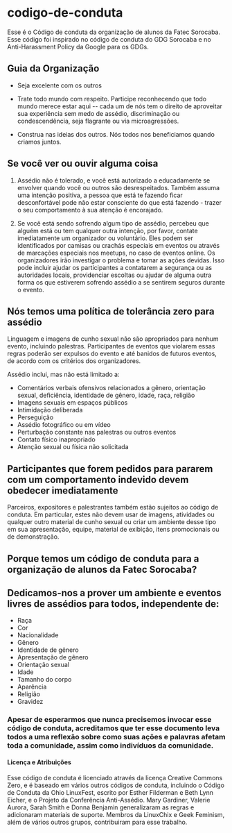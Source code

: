 # codigo-de-conduta
Esse é o Código de conduta da organização de alunos da Fatec Sorocaba. Esse código foi inspirado no código de conduta do GDG Sorocaba e no Anti-Harassment Policy da Google para os GDGs.

## Guia da Organização 
- Seja excelente com os outros

- Trate todo mundo com respeito. Participe reconhecendo que todo mundo merece estar aqui -- cada um de nós tem o direito de aproveitar sua experiência sem medo de assédio, discriminação ou condescendência, seja flagrante ou via microagressões.

- Construa nas ideias dos outros. Nós todos nos beneficiamos quando criamos juntos.

## Se você ver ou ouvir alguma coisa
1. Assédio não é tolerado, e você está autorizado a educadamente se envolver quando você ou outros são desrespeitados. Também assuma uma intenção positiva, a pessoa que está te fazendo ficar desconfortável pode não estar consciente do que está fazendo - trazer o seu comportamento à sua atenção é encorajado.

2. Se você está sendo sofrendo algum tipo de assédio, percebeu que alguém está ou tem qualquer outra intenção, por favor, contate imediatamente um organizador ou voluntário. Eles podem ser identificados por camisas ou crachás especiais em eventos ou através de marcações especiais nos meetups, no caso de eventos online. Os organizadores irão investigar o problema e tomar as ações devidas. Isso pode incluir ajudar os participantes a contatarem a segurança ou as autoridades locais, providenciar escoltas ou ajudar de alguma outra forma os que estiverem sofrendo assédio a se sentirem seguros durante o evento.


## Nós temos uma política de tolerância zero para assédio
Linguagem e imagens de cunho sexual não são apropriados para nenhum evento, incluindo palestras. Participantes de eventos que violarem essas regras poderão ser expulsos do evento e até banidos de futuros eventos, de acordo com os critérios dos organizadores.

Assédio inclui, mas não está limitado a:

- Comentários verbais ofensivos relacionados a gênero, orientação sexual, deficiência, identidade de gênero, idade, raça, religião
- Imagens sexuais em espaços públicos
- Intimidação deliberada
- Perseguição
- Assédio fotográfico ou em vídeo
- Perturbação constante nas palestras ou outros eventos
- Contato físico inapropriado
- Atenção sexual ou física não solicitada


## Participantes que forem pedidos para pararem com um comportamento indevido devem obedecer imediatamente
Parceiros, expositores e palestrantes também estão sujeitos ao código de conduta. Em particular, estes não devem usar de imagens, atividades ou qualquer outro material de cunho sexual ou criar um ambiente desse tipo em sua apresentação, equipe, material de exibição, itens promocionais ou de demonstração.


## Porque temos um código de conduta para a organização de alunos da Fatec Sorocaba?


## Dedicamos-nos a prover um ambiente e eventos livres de assédios para todos, independente de:
- Raça
- Cor
- Nacionalidade
- Gênero
- Identidade de gênero
- Apresentação de gênero
- Orientação sexual
- Idade
- Tamanho do corpo
- Aparência
- Religião
- Gravidez


### Apesar de esperarmos que nunca precisemos invocar esse código de conduta, acreditamos que ter esse documento leva todos a uma reflexão sobre como suas ações e palavras afetam toda a comunidade, assim como indivíduos da comunidade.

#### Licença e Atribuições
Esse código de conduta é licenciado através da licença Creative Commons Zero, e é baseado em vários outros códigos de conduta, incluindo o Código de Conduta da Ohio LinuxFest, escrito por Esther Filderman e Beth Lynn Eicher, e o Projeto da Conferência Anti-Assédio. Mary Gardiner, Valerie Aurora, Sarah Smith e Donna Benjamin generalizaram as regras e adicionaram materiais de suporte. Membros da LinuxChix e Geek Feminism, além de vários outros grupos, contribuiram para esse trabalho.

